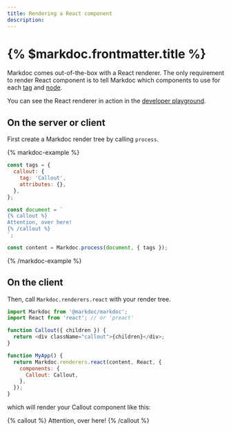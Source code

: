 ```yaml
---
title: Rendering a React component
description:
---
```


# {% $markdoc.frontmatter.title %}

Markdoc comes out-of-the-box with a React renderer. The only requirement to render React component is to tell Markdoc which components to use for each [tag](/docs/tags) and [node](/docs/nodes).

You can see the React renderer in action in the [developer playground](/sandbox?mode=preview).

## On the server or client

First create a Markdoc render tree by calling `process`.

{% markdoc-example %}

```js
const tags = {
  callout: {
    tag: 'Callout',
    attributes: {},
  },
};

const document = `
{% callout %}
Attention, over here!
{% /callout %}
`;

const content = Markdoc.process(document, { tags });
```

{% /markdoc-example %}

## On the client

Then, call `Markdoc.renderers.react` with your render tree.

```js
import Markdoc from '@markdoc/markdoc';
import React from 'react'; // or 'preact'

function Callout({ children }) {
  return <div className="callout">{children}</div>;
}

function MyApp() {
  return Markdoc.renderers.react(content, React, {
    components: {
      Callout: Callout,
    },
  });
}
```

which will render your Callout component like this:

{% callout %}
Attention, over here!
{% /callout %}
